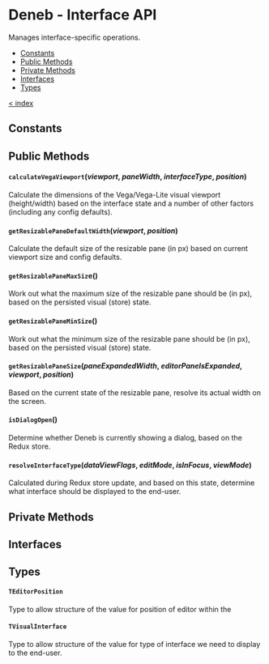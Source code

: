 # Deneb - Interface API

Manages interface-specific operations.

-   [Constants](#constants)
-   [Public Methods](#public-methods)
-   [Private Methods](#private-methods)
-   [Interfaces](#interfaces)
-   [Types](#types)

[< index](../README.md)

## Constants

## Public Methods

#### `calculateVegaViewport`(_viewport_, _paneWidth_, _interfaceType_, _position_)

Calculate the dimensions of the Vega/Vega-Lite visual viewport (height/width) based on the interface state and a number of other factors (including any config defaults).

#### `getResizablePaneDefaultWidth`(_viewport_, _position_)

Calculate the default size of the resizable pane (in px) based on current viewport size and config defaults.

#### `getResizablePaneMaxSiz`e()

Work out what the maximum size of the resizable pane should be (in px), based on the persisted visual (store) state.

#### `getResizablePaneMinSize`()

Work out what the minimum size of the resizable pane should be (in px), based on the persisted visual (store) state.

#### `getResizablePaneSize`(_paneExpandedWidth_, _editorPaneIsExpanded_, _viewport_, _position_)

Based on the current state of the resizable pane, resolve its actual width on the screen.

#### `isDialogOpen`()

Determine whether Deneb is currently showing a dialog, based on the Redux store.

#### `resolveInterfaceType`(_dataViewFlags_, _editMode_, _isInFocus_, _viewMode_)

Calculated during Redux store update, and based on this state, determine what interface should be displayed to the end-user.

## Private Methods

## Interfaces

## Types

#### `TEditorPosition`

Type to allow structure of the value for position of editor within the

#### `TVisualInterface`

Type to allow structure of the value for type of interface we need to display to the end-user.
